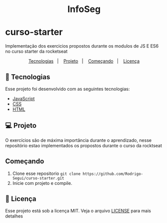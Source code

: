 <h1 align="center">
    InfoSeg
</h1>

# curso-starter
Implementação dos exercicios propostos durante os modulos de JS E ES6 no curso starter da rocketseat

<p align="center">
  <a href="#rocket-tecnologias">Tecnologias</a>&nbsp;&nbsp;&nbsp;|&nbsp;&nbsp;&nbsp;
  <a href="#💻-projeto">Projeto</a>&nbsp;&nbsp;&nbsp;|&nbsp;&nbsp;&nbsp;
  <a href="#começando">Começando</a>&nbsp;&nbsp;&nbsp;|&nbsp;&nbsp;&nbsp;
  <a href="#memo-licença">Licença</a>
</p>

## :rocket: Tecnologias

Esse projeto foi desenvolvido com as seguintes tecnologias:

- [JavaScript](https://developer.mozilla.org/pt-BR/docs/Web/JavaScript)
- [CSS](https://developer.mozilla.org/pt-BR/docs/Web/CSS)
- [HTML](https://developer.mozilla.org/pt-BR/docs/Web/HTML)

## 💻 Projeto
 
O exercícios são  de máxima importância durante o aprendizado, nesse repositório estao implementados os propostos durante o curso da rocktseat


## Começando

 1. Clone esse repositorio ```git clone https://github.com/Rodrigo-Segui/curso-starter.git```
 2. Inicie  com projeto e compile.
  
 ## :memo: Licença

Esse projeto está sob a licença MIT. Veja o arquivo [LICENSE](LICENSE.md) para mais detalhes
